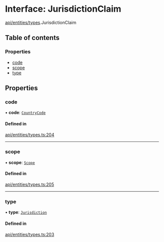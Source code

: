 # Interface: JurisdictionClaim

[api/entities/types](../wiki/api.entities.types).JurisdictionClaim

## Table of contents

### Properties

- [code](../wiki/api.entities.types.JurisdictionClaim#code)
- [scope](../wiki/api.entities.types.JurisdictionClaim#scope)
- [type](../wiki/api.entities.types.JurisdictionClaim#type)

## Properties

### code

• **code**: [`CountryCode`](../wiki/generated.types.CountryCode)

#### Defined in

[api/entities/types.ts:204](https://github.com/PolymeshAssociation/polymesh-sdk/blob/9a8715021/src/api/entities/types.ts#L204)

___

### scope

• **scope**: [`Scope`](../wiki/api.entities.types.Scope)

#### Defined in

[api/entities/types.ts:205](https://github.com/PolymeshAssociation/polymesh-sdk/blob/9a8715021/src/api/entities/types.ts#L205)

___

### type

• **type**: [`Jurisdiction`](../wiki/api.entities.types.ClaimType#jurisdiction)

#### Defined in

[api/entities/types.ts:203](https://github.com/PolymeshAssociation/polymesh-sdk/blob/9a8715021/src/api/entities/types.ts#L203)
